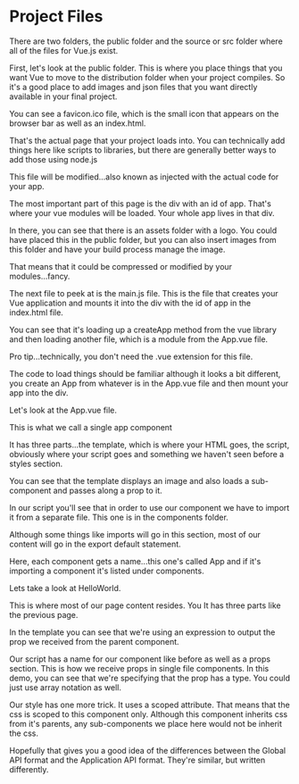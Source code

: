 <!-- .slide: data-state="layout-title" class="bg-dark"-->

# Project Files

> > 

There are two folders, the public folder and the source or src folder where all of the files for Vue.js exist.

First, let's look at the public folder. This is where you place things that you want Vue to move to the distribution folder when your project compiles. So it's a good place to add images and json files that you want directly available in your final project.

You can see a favicon.ico file, which is the small icon that appears on the browser bar as well as an index.html.

That's the actual page that your project loads into. You can technically add things here like scripts to libraries, but there are generally better ways to add those using node.js

This file will be modified...also known as injected with the actual code for your app.

The most important part of this page is the div with an id of app. That's where your vue modules will be loaded. Your whole app lives in that div.

In there, you can see that there is an assets folder with a logo. You could have placed this in the public folder, but you can also insert images from this folder and have your build process manage the image.

That means that it could be compressed or modified by your modules...fancy.

The next file to peek at is the main.js file. This is the file that creates your Vue application and mounts it into the div with the id of app in the index.html file.

You can see that it's loading up a createApp method from the vue library and then loading another file, which is a module from the App.vue file.

Pro tip...technically, you don't need the .vue extension for this file.

The code to load things should be familiar although it looks a bit different, you create an App from whatever is in the App.vue file and then mount your app into the div.

Let's look at the App.vue file.

This is what we call a single app component

It has three parts...the template, which is where your HTML goes, the script, obviously where your script goes and something we haven't seen before a styles section.

You can see that the template displays an image and also loads a sub-component and passes along a prop to it.

In our script you'll see that in order to use our component we have to import it from a separate file. This one is in the components folder.

Although some things like imports will go in this section, most of our content will go in the export default statement.

Here, each component gets a name...this one's called App and if it's importing a component it's listed under components.

Lets take a look at HelloWorld.

This is where most of our page content resides. You It has three parts like the previous page.

In the template you can see that we're using an expression to output the prop we received from the parent component.

Our script has a name for our component like before as well as a props section. This is how we receive props in single file components. In this demo, you can see that we're specifying that the prop has a type. You could just use array notation as well.

Our style has one more trick. It uses a scoped attribute. That means that the css is scoped to this component only. Although this component inherits css from it's parents, any sub-components we place here would not be inherit the css.

Hopefully that gives you a good idea of the differences between the Global API format and the Application API format. They're similar, but written differently.

